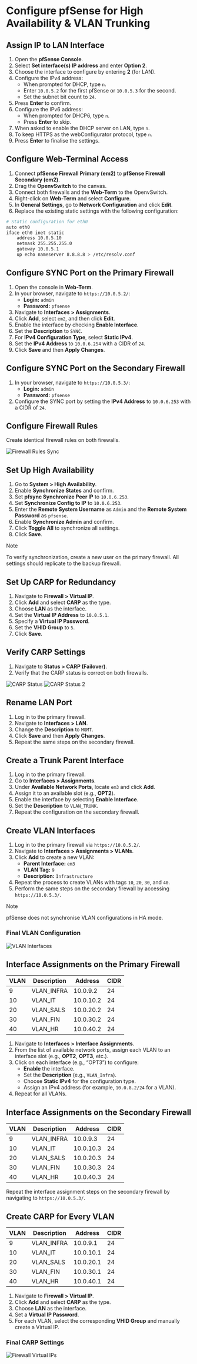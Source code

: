 # Configure pfSense for High Availability & VLAN Trunking

## Assign IP to LAN Interface

1. Open the **pfSense Console**.
2. Select **Set interface(s) IP address** and enter **Option 2**.
3. Choose the interface to configure by entering **2** (for LAN).
4. Configure the IPv4 address:
   - When prompted for DHCP, type `n`.
   - Enter `10.0.5.2` for the first pfSense or `10.0.5.3` for the second.
   - Set the subnet bit count to `24`.
5. Press **Enter** to confirm.
6. Configure the IPv6 address:
   - When prompted for DHCP6, type `n`.
   - Press **Enter** to skip.
7. When asked to enable the DHCP server on LAN, type `n`.
8. To keep HTTPS as the webConfigurator protocol, type `n`.
9. Press **Enter** to finalise the settings.

## Configure Web-Terminal Access

1. Connect **pfSense Firewall Primary (em2)** to **pfSense Firewall Secondary (em2)**.
2. Drag the **OpenvSwitch** to the canvas.
3. Connect both firewalls and the **Web-Term** to the OpenvSwitch.
4. Right-click on **Web-Term** and select **Configure**.
5. In **General Settings**, go to **Network Configuration** and click **Edit**.
6. Replace the existing static settings with the following configuration:

```sh
# Static configuration for eth0
auto eth0
iface eth0 inet static
    address 10.0.5.10
    netmask 255.255.255.0
    gateway 10.0.5.1
    up echo nameserver 8.8.8.8 > /etc/resolv.conf
```

## Configure SYNC Port on the Primary Firewall

1. Open the console in **Web-Term**.
2. In your browser, navigate to `https://10.0.5.2/`:
   - **Login:** `admin`
   - **Password:** `pfsense`
3. Navigate to **Interfaces > Assignments**.
4. Click **Add**, select `em2`, and then click **Edit**.
5. Enable the interface by checking **Enable Interface**.
6. Set the **Description** to `SYNC`.
7. For **IPv4 Configuration Type**, select **Static IPv4**.
8. Set the **IPv4 Address** to `10.0.6.254` with a CIDR of `24`.
9. Click **Save** and then **Apply Changes**.

## Configure SYNC Port on the Secondary Firewall

1. In your browser, navigate to `https://10.0.5.3/`:
   - **Login:** `admin`
   - **Password:** `pfsense`
2. Configure the SYNC port by setting the **IPv4 Address** to `10.0.6.253` with a CIDR of `24`.

## Configure Firewall Rules

Create identical firewall rules on both firewalls.

![Firewall Rules Sync](04/firewall-rules-sync.png)

## Set Up High Availability

1. Go to **System > High Availability**.
2. Enable **Synchronize States** and confirm.
3. Set **pfsync Synchronize Peer IP** to `10.0.6.253`.
4. Set **Synchronize Config to IP** to `10.0.6.253`.
5. Enter the **Remote System Username** as `Admin` and the **Remote System Password** as `pfsense`.
6. Enable **Synchronize Admin** and confirm.
7. Click **Toggle All** to synchronize all settings.
8. Click **Save**.

> [!NOTE]
> To verify synchronization, create a new user on the primary firewall. All settings should replicate to the backup firewall.

## Set Up CARP for Redundancy

1. Navigate to **Firewall > Virtual IP**.
2. Click **Add** and select **CARP** as the type.
3. Choose **LAN** as the interface.
4. Set the **Virtual IP Address** to `10.0.5.1`.
5. Specify a **Virtual IP Password**.
6. Set the **VHID Group** to `5`.
7. Click **Save**.

## Verify CARP Settings

1. Navigate to **Status > CARP (Failover)**.
2. Verify that the CARP status is correct on both firewalls.

![CARP Status](04/status-carp.png)
![CARP Status 2](docs/04/status-carp-2.png)

## Rename LAN Port

1. Log in to the primary firewall.
2. Navigate to **Interfaces > LAN**.
3. Change the **Description** to `MGMT`.
4. Click **Save** and then **Apply Changes**.
5. Repeat the same steps on the secondary firewall.

## Create a Trunk Parent Interface

1. Log in to the primary firewall.
2. Go to **Interfaces > Assignments**.
3. Under **Available Network Ports**, locate `em3` and click **Add**.
4. Assign it to an available slot (e.g., **OPT2**).
5. Enable the interface by selecting **Enable Interface**.
6. Set the **Description** to `VLAN_TRUNK`.
7. Repeat the configuration on the secondary firewall.

## Create VLAN Interfaces

1. Log in to the primary firewall via `https://10.0.5.2/`.
2. Navigate to **Interfaces > Assignments > VLANs**.
3. Click **Add** to create a new VLAN:
   - **Parent Interface:** `em3`
   - **VLAN Tag:** `9`
   - **Description:** `Infrastructure`
4. Repeat the process to create VLANs with tags `10`, `20`, `30`, and `40`.
5. Perform the same steps on the secondary firewall by accessing `https://10.0.5.3/`.

> [!NOTE]
> pfSense does not synchronise VLAN configurations in HA mode.

### Final VLAN Configuration

![VLAN Interfaces](04/interfaces-vlans.png)

## Interface Assignments on the Primary Firewall

| **VLAN** | **Description** | **Address** | **CIDR** |
| -------- | --------------- | ----------- | -------- |
| 9        | VLAN_INFRA      | 10.0.9.2    | 24       |
| 10       | VLAN_IT         | 10.0.10.2   | 24       |
| 20       | VLAN_SALS       | 10.0.20.2   | 24       |
| 30       | VLAN_FIN        | 10.0.30.2   | 24       |
| 40       | VLAN_HR         | 10.0.40.2   | 24       |

1. Navigate to **Interfaces > Interface Assignments**.
2. From the list of available network ports, assign each VLAN to an interface slot (e.g., **OPT2**, **OPT3**, etc.).
3. Click on each interface (e.g., “OPT3”) to configure:
   - **Enable** the interface.
   - Set the **Description** (e.g., `VLAN_Infra`).
   - Choose **Static IPv4** for the configuration type.
   - Assign an IPv4 address (for example, `10.0.8.2/24` for a VLAN).
4. Repeat for all VLANs.

## Interface Assignments on the Secondary Firewall

| **VLAN** | **Description** | **Address** | **CIDR** |
| -------- | --------------- | ----------- | -------- |
| 9        | VLAN_INFRA      | 10.0.9.3    | 24       |
| 10       | VLAN_IT         | 10.0.10.3   | 24       |
| 20       | VLAN_SALS       | 10.0.20.3   | 24       |
| 30       | VLAN_FIN        | 10.0.30.3   | 24       |
| 40       | VLAN_HR         | 10.0.40.3   | 24       |

Repeat the interface assignment steps on the secondary firewall by navigating to `https://10.0.5.3/`.

## Create CARP for Every VLAN

| **VLAN** | **Description** | **Address** | **CIDR** |
| -------- | --------------- | ----------- | -------- |
| 9        | VLAN_INFRA      | 10.0.9.1    | 24       |
| 10       | VLAN_IT         | 10.0.10.1   | 24       |
| 20       | VLAN_SALS       | 10.0.20.1   | 24       |
| 30       | VLAN_FIN        | 10.0.30.1   | 24       |
| 40       | VLAN_HR         | 10.0.40.1   | 24       |

1. Navigate to **Firewall > Virtual IP**.
2. Click **Add** and select **CARP** as the type.
3. Choose **LAN** as the interface.
4. Set a **Virtual IP Password**.
5. For each VLAN, select the corresponding **VHID Group** and manually create a Virtual IP.

### Final CARP Settings

![Firewall Virtual IPs](04/firewall-virtual-ips.png)
